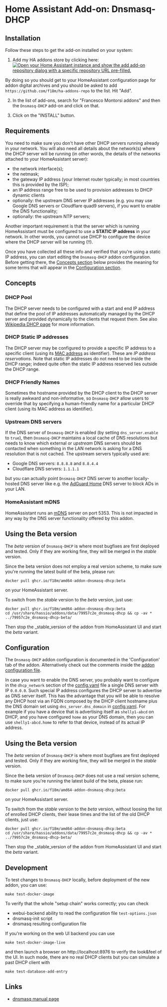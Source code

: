 # Home Assistant Add-on: Dnsmasq-DHCP

## Installation

Follow these steps to get the add-on installed on your system:

1. Add my HA addons store by clicking here: [![Open your Home Assistant instance and show the add add-on repository dialog with a specific repository URL pre-filled.](https://my.home-assistant.io/badges/supervisor_add_addon_repository.svg)](https://my.home-assistant.io/redirect/supervisor_add_addon_repository/?repository_url=https%3A%2F%2Fgithub.com%2Ff18m%2Fha-addons-repo)

By doing so you should get to your HomeAssistant configuration page for addon digital archives and you should be asked to add `https://github.com/f18m/ha-addons-repo` to the list. Hit "Add".

2. In the list of add-ons, search for "Francesco Montorsi addons" and then the `Dnsmasq-DHCP` add-on and click on that.

3. Click on the "INSTALL" button.


## Requirements

You need to make sure you don't have other DHCP servers running already in your network.
You will also need all details about the network(s) where the DHCP server will be running (in other words,
the details of the networks attached to your HomeAssistant server):

* the network interface(s);
* the netmask;
* the gateway IP address (your Internet router typically; in most countries this is provided by the ISP);
* an IP address range free to be used to provision addresses to DHCP dynamic clients
* optionally: the upstream DNS server IP addresses (e.g. you may use Google DNS servers or Cloudflare quad9 servers), if you want to enable the DNS functionality;
* optionally: the upstream NTP servers;

Another important requirement is that the server which is running HomeAssistant must
be configured to use a **STATIC IP address** in your network.
In other words, you cannot use DHCP to configure the device where the DHCP server will be running (!!).

Once you have collected all these info and verified that you're using a static IP address, you can start editing the `Dnsmasq-DHCP` addon configuration. 
Before getting there, the [Concepts section](#concepts) below provides the meaning for some terms that 
will appear in the [Configuration section](#configuration).


## Concepts

### DHCP Pool

The DHCP server needs to be configured with a start and end IP address that define the 
pool of IP addresses automatically managed by the DHCP server and provided dynamically to the clients
that request them.
See also [Wikipedia DHCP page](https://en.wikipedia.org/wiki/Dynamic_Host_Configuration_Protocol)
for more information.

### DHCP Static IP addresses

The DHCP server may be configured to provide a specific IP address
to a specific client (using its [MAC address](https://en.wikipedia.org/wiki/MAC_address) as identifier).
These are _IP address reservations_.
Note that static IP addresses do not need to be inside the DHCP range; indeed quite often the
static IP address reserved lies outside the DHCP range.

### DHCP Friendly Names

Sometimes the hostname provided by the DHCP client to the DHCP server is really awkward and
non-informative, so `Dnsmasq-DHCP` allow users to override that by specifying a human-friendly
name for a particular DHCP client (using its MAC address as identifier).

### Upstream DNS servers

If the DNS server of `Dnsmasq-DHCP` is enabled (by setting `dns_server.enable` to `true`),
then `Dnsmasq-DHCP` maintains a local cache of DNS resolutions but needs to know which
external or _upstream_ DNS servers should be contacted when something in the LAN network 
is asking for a DNS resolution that is not cached.
The upstream servers typically used are:

* Google DNS servers: `8.8.8.8` and `8.8.4.4`
* Cloudflare DNS servers: `1.1.1.1`

but you can actually point `Dnsmasq-DHCP` DNS server to another locally-hosted DNS server
like e.g. the [AdGuard Home](https://github.com/hassio-addons/addon-adguard-home) DNS server
to block ADs in your LAN.

### HomeAssistant mDNS

HomeAssistant runs an [mDNS](https://en.wikipedia.org/wiki/Multicast_DNS) server on port 5353.
This is not impacted in any way by the DNS server functionality offered by this addon.


## Using the Beta version

The _beta_ version of `Dnsmasq-DHCP` is where most bugfixes are first deployed and tested.
Only if they are working fine, they will be merged in the _stable_ version.

Since the beta version does not employ a real version scheme, to make sure you're running
the latest build of the beta, please run:

```
docker pull ghcr.io/f18m/amd64-addon-dnsmasq-dhcp:beta
```

on your HomeAssistant server. 

To switch from the _stable_ version to the _beta_ version, just use:

```
docker pull ghcr.io/f18m/amd64-addon-dnsmasq-dhcp:beta
cd /usr/share/hassio/addons/data/79957c2e_dnsmasq-dhcp && cp -av * ../79957c2e_dnsmasq-dhcp-beta/
```

Then stop the _stable_version of the addon from HomeAssistant UI and start the _beta_ variant.


## Configuration

The `Dnsmasq-DHCP` addon configuration is documented in the 'Configuration' tab of the
addon. 
Alternatively check out the comments inside the [addon configuration file](config.yaml).

In case you want to enable the DNS server, you probably want to configure in the `dhcp_network`
section of the [config.yaml](config.yaml) file a single DNS server with IP `0.0.0.0`.
Such special IP address configures the DHCP server to advertise as DNS server itself.
This has the advantage that you will be able to resolve any DHCP host via an FQDN composed by the
DHCP client hostname plus the DNS domain set using `dns_server.dns_domain` in [config.yaml](config.yaml).
For example if you have a device that is advertising itself as `shelly1-abcd` on DHCP, and you have
configured `home` as your DNS domain, then you can use `shelly1-abcd.home` to refer to that device,
instead of its actual IP address.



## Using the Beta version

The _beta_ version of `Dnsmasq-DHCP` is where most bugfixes are first deployed and tested.
Only if they are working fine, they will be merged in the _stable_ version.

Since the beta version of `Dnsmasq-DHCP` does not use a real version scheme, to make sure you're running
the latest build of the beta, please run:

```
docker pull ghcr.io/f18m/amd64-addon-dnsmasq-dhcp:beta
```

on your HomeAssistant server. 

To switch from the _stable_ version to the _beta_ version, without loosing the list of enrolled
DHCP clients, their lease times and the list of the old DHCP clients, just use:

```
docker pull ghcr.io/f18m/amd64-addon-dnsmasq-dhcp:beta
cd /usr/share/hassio/addons/data/79957c2e_dnsmasq-dhcp && cp -av * ../79957c2e_dnsmasq-dhcp-beta/
```

Then stop the _stable_version of the addon from HomeAssistant UI and start the _beta_ variant.


## Development

To test changes to `Dnsmasq-DHCP` locally, before deployment of the new addon, you can use:

```
make test-docker-image
```

To verify that the whole "setup chain" works correctly; you can check
* webui-backend ability to read the configuration file `test-options.json`
* dnsmasq-init script
* dnsmasq resulting configuration file

If you're working on the web UI backend you can use

```
make test-docker-image-live
```

and then launch a browser on http://localhost:8976 to verify the look&feel of the UI.
In such mode, there are no real DHCP clients but you can simulate a past DHCP client with

```
make test-database-add-entry
```


## Links

- [dnsmasq manual page](https://thekelleys.org.uk/dnsmasq/docs/dnsmasq-man.html)
